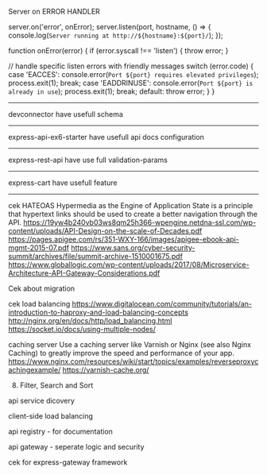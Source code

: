 Server on ERROR HANDLER

server.on('error', onError);
server.listen(port, hostname, () => {
  console.log(`Server running at http://${hostname}:${port}/`);
});

function onError(error) {
  if (error.syscall !== 'listen') {
    throw error;
  }

  // handle specific listen errors with friendly messages
  switch (error.code) {
    case 'EACCES':
      console.error(`Port ${port} requires elevated privileges`);
      process.exit(1);
      break;
    case 'EADDRINUSE':
      console.error(`Port ${port} is already in use`);
      process.exit(1);
      break;
    default:
      throw error;
  }
}

----
devconnector have usefull schema

---
express-api-ex6-starter have usefull api docs configuration

---
express-rest-api have use full validation-params

---
express-cart have usefull feature

---


cek HATEOAS
Hypermedia as the Engine of Application State is a principle that hypertext links should be used to create a better navigation through the API.
https://19yw4b240vb03ws8qm25h366-wpengine.netdna-ssl.com/wp-content/uploads/API-Design-on-the-scale-of-Decades.pdf
https://pages.apigee.com/rs/351-WXY-166/images/apigee-ebook-api-mgmt-2015-07.pdf
https://www.sans.org/cyber-security-summit/archives/file/summit-archive-1510001675.pdf
https://www.globallogic.com/wp-content/uploads/2017/08/Microservice-Architecture-API-Gateway-Considerations.pdf

Cek about migration

cek load balancing
https://www.digitalocean.com/community/tutorials/an-introduction-to-haproxy-and-load-balancing-concepts
http://nginx.org/en/docs/http/load_balancing.html
https://socket.io/docs/using-multiple-nodes/

caching server
Use a caching server like Varnish or Nginx (see also Nginx Caching) to greatly improve the speed and performance of your app.
https://www.nginx.com/resources/wiki/start/topics/examples/reverseproxycachingexample/
https://varnish-cache.org/


8. Filter, Search and Sort

api service dicovery

client-side load balancing

api registry - for documentation

api gateway - seperate logic and security

cek for express-gateway framework